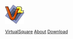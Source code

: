 <!--
# Your wiki name
-->

[![](v2.png)](index.md)

[VirtualSquare](index.md)
[About](about.md)
[Download](download.md)
